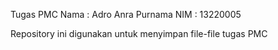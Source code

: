 Tugas PMC
Nama : Adro Anra Purnama
NIM : 13220005

Repository ini digunakan untuk menyimpan file-file tugas PMC
